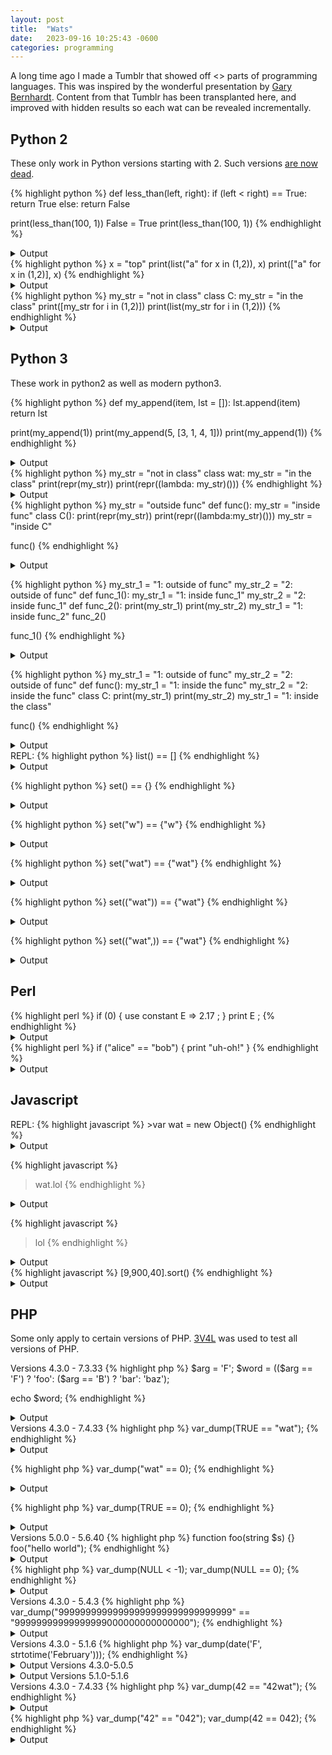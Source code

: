 ```yaml
---
layout: post
title:  "Wats"
date:   2023-09-16 10:25:43 -0600
categories: programming
---
```


A long time ago I made a Tumblr that showed off <> parts of programming
 languages.
This was inspired by the wonderful presentation by
  [Gary Bernhardt](https://www.destroyallsoftware.com/talks/wat).
Content from that Tumblr has been transplanted here, and improved with hidden
  results so each wat can be revealed incrementally.


## Python 2

These only work in Python versions starting with 2.
Such versions [are now dead](https://www.python.org/doc/sunset-python-2/).

<div class="card">
{% highlight python %}
def less_than(left, right):
    if (left < right) == True:
        return True
    else:
        return False

print(less_than(100, 1))
False = True
print(less_than(100, 1))
{% endhighlight %}
<details>
  <summary>Output</summary>
{% highlight python %}
False
True
{% endhighlight %}
</details>
</div>


<div class="card">
{% highlight python %}
x = "top"
print(list("a" for x in (1,2)), x)
print(["a" for x in (1,2)], x)
{% endhighlight %}
<details>
  <summary>Output</summary>
{% highlight python %}
(['a', 'a'], 'top')
(['a', 'a'], 2)
{% endhighlight %}
</details>
</div>



<div class="card">
{% highlight python %}
my_str = "not in class"
class C:
    my_str = "in the class"
    print([my_str for i in (1,2)])
    print(list(my_str for i in (1,2)))
{% endhighlight %}
<details>
  <summary>Output</summary>
{% highlight python %}
['in the class', 'in the class']
['not in class', 'not in class']
{% endhighlight %}
</details>
</div>


## Python 3

These work in python2 as well as modern python3.

<div class="card">
{% highlight python %}
def my_append(item, lst = []):
    lst.append(item)
    return lst

print(my_append(1))
print(my_append(5, [3, 1, 4, 1]))
print(my_append(1))
{% endhighlight %}
<details>
  <summary>Output</summary>
{% highlight python %}
[1]
[3, 1, 4, 1, 5]
[1, 1]
{% endhighlight %}
</details>
</div>




<div class="card">
{% highlight python %}
my_str = "not in class"
class wat:
    my_str = "in the class"
    print(repr(my_str))
    print(repr((lambda: my_str)()))
{% endhighlight %}
<details>
  <summary>Output</summary>
{% highlight python %}
'in the class'
'not in class'
{% endhighlight %}
</details>
</div>

<div class="card">
{% highlight python %}
my_str = "outside func"
def func():
     my_str = "inside func"
     class C():
         print(repr(my_str))
         print(repr((lambda:my_str)()))
         my_str = "inside C"

func()
{% endhighlight %}
<details>
  <summary>Output</summary>
{% highlight python %}
'outside func'
'inside func'
{% endhighlight %}
</details>

{% highlight python %}
my_str_1 = "1: outside of func"
my_str_2 = "2: outside of func"
def func_1():
    my_str_1 = "1: inside func_1"
    my_str_2 = "2: inside func_1"
    def func_2():
        print(my_str_1)
        print(my_str_2)
        my_str_1 = "1: inside func_2"
    func_2()

func_1()
{% endhighlight %}
<details>
  <summary>Output</summary>
{% highlight python %}
Traceback (most recent call last):
  File “<stdin>”, line 1, in <module>
  File “<stdin>”, line 8, in func_1
  File “<stdin>”, line 5, in func_2
UnboundLocalError: local variable ‘my_str_1’ referenced before assignment
{% endhighlight %}
</details>

{% highlight python %}
my_str_1 = "1: outside of func"
my_str_2 = "2: outside of func"
def func():
    my_str_1 = "1: inside the func"
    my_str_2 = "2: inside the func"
    class C:
        print(my_str_1)
        print(my_str_2)
        my_str_1 = "1: inside the class"

func()
{% endhighlight %}
<details>
  <summary>Output</summary>
{% highlight python %}
1: outside of func
2: inside the func
{% endhighlight %}
</details>
</div>




<div class="card">
REPL:
{% highlight python %}
list() == []
{% endhighlight %}
<details>
  <summary>Output</summary>
{% highlight python %}
True
{% endhighlight %}
</details>

{% highlight python %}
set() == {}
{% endhighlight %}
<details>
  <summary>Output</summary>
{% highlight python %}
False
{% endhighlight %}
</details>

{% highlight python %}
set("w") == {"w"}
{% endhighlight %}
<details>
  <summary>Output</summary>
{% highlight python %}
True
{% endhighlight %}
</details>

{% highlight python %}
set("wat") == {"wat"}
{% endhighlight %}
<details>
  <summary>Output</summary>
{% highlight python %}
False
{% endhighlight %}
</details>

{% highlight python %}
set(("wat")) == {"wat"}
{% endhighlight %}
<details>
  <summary>Output</summary>
{% highlight python %}
False
{% endhighlight %}
</details>

{% highlight python %}
set(("wat",)) == {"wat"}
{% endhighlight %}
<details>
  <summary>Output</summary>
{% highlight python %}
True
{% endhighlight %}
</details>
</div>




## Perl

<div class="card">
{% highlight perl %}
if (0) {
 use constant E => 2.17 ;
}
print E ;
{% endhighlight %}
<details>
  <summary>Output</summary>
{% highlight perl %}
2.17
{% endhighlight %}
</details>
</div>




<div class="card">
{% highlight perl %}
if ("alice" == "bob") {
    print "uh-oh!"
}
{% endhighlight %}
<details>
  <summary>Output</summary>
{% highlight perl %}
uh-oh!
{% endhighlight %}
</details>
</div>




## Javascript

<div class="card">
REPL:
{% highlight javascript %}
>var wat = new Object()
{% endhighlight %}
<details>
  <summary>Output</summary>
{% highlight javascript %}
undefined
{% endhighlight %}
</details>

{% highlight javascript %}
>wat.lol
{% endhighlight %}
<details>
  <summary>Output</summary>
{% highlight javascript %}
undefined
{% endhighlight %}
</details>

{% highlight javascript %}
>lol
{% endhighlight %}
<details>
  <summary>Output</summary>
{% highlight javascript %}
ReferenceError: lol is not defined
{% endhighlight %}
</details>
</div>




<div class="card">
{% highlight javascript %}
[9,900,40].sort()
{% endhighlight %}
<details>
  <summary>Output</summary>
{% highlight javascript %}
[40, 9, 900]
{% endhighlight %}
</details>
</div>




## PHP

Some only apply to certain versions of PHP.
[3V4L](https://3v4l.org) was used to test all versions of PHP.

<div class="card">
Versions 4.3.0 - 7.3.33
{% highlight php %}
$arg = 'F';
$word = (($arg == 'F') ? 'foo':
         ($arg == 'B') ? 'bar':
         'baz');

echo $word;
{% endhighlight %}
<details>
  <summary>Output</summary>
{% highlight php %}
bar
{% endhighlight %}
Lack of additional parentheses is deprecated in 7.4.0 - 7.4.33 and an error in 8.0.0 and above
</details>
</div>




<div class="card">
Versions 4.3.0 - 7.4.33
{% highlight php %}
var_dump(TRUE == "wat");
{% endhighlight %}
<details>
  <summary>Output</summary>
{% highlight php %}
bool(true)
{% endhighlight %}
</details>

{% highlight php %}
var_dump("wat" == 0);
{% endhighlight %}
<details>
  <summary>Output</summary>
{% highlight php %}
bool(true)
{% endhighlight %}
note: for version 8.0.0 and above this is `bool(false)`
</details>

{% highlight php %}
var_dump(TRUE == 0);
{% endhighlight %}
<details>
  <summary>Output</summary>
{% highlight php %}
bool(false)
{% endhighlight %}
</details>
</div>




<div class="card">
Versions 5.0.0 - 5.6.40
{% highlight php %}
function foo(string $s) {}
foo("hello world");
{% endhighlight %}
<details>
  <summary>Output</summary>
{% highlight php %}
Catchable fatal error: Argument 1 passed to foo() must be an instance of string, string given, called in /in/5KV95 on line 5 and defined in /in/5KV95 on line 4

Process exited with code 255.
{% endhighlight %}
No error is raised for versions above 5.6.40
</details>
</div>




<div class="card">
{% highlight php %}
var_dump(NULL < -1);
var_dump(NULL == 0);
{% endhighlight %}
<details>
  <summary>Output</summary>
{% highlight php %}
bool(true)
bool(true)
{% endhighlight %}
</details>
</div>




<div class="card">
Versions 4.3.0 - 5.4.3
{% highlight php %}
var_dump("99999999999999999999999999999999" == "99999999999999999000000000000000");
{% endhighlight %}
<details>
  <summary>Output</summary>
{% highlight php %}
bool(true)
{% endhighlight %}
Output is `bool(false)` for versions above 5.4.3
</details>
</div>



<div class="card">
Versions 4.3.0 - 5.1.6
{% highlight php %}
var_dump(date('F', strtotime('February')));
{% endhighlight %}
<details>
  <summary>Output Versions 4.3.0-5.0.5</summary>
{% highlight php %}
string(8) "December"
{% endhighlight %}
</details>
<details>
  <summary>Output Versions 5.1.0-5.1.6</summary>
{% highlight php %}
string(7) "January"
{% endhighlight %}
Output is `string(8) "February"` for versions above 5.1.6
</details>
</div>




<div class="card">
Versions 4.3.0 - 7.4.33
{% highlight php %}
var_dump(42 == "42wat");
{% endhighlight %}
<details>
  <summary>Output</summary>
{% highlight php %}
bool(true)
{% endhighlight %}
Output is `bool(false)` for versions above 7.4.33
</details>
</div>




<div class="card">
{% highlight php %}
var_dump("42" == "042");
var_dump(42 == 042);
{% endhighlight %}
<details>
  <summary>Output</summary>
{% highlight php %}
bool(true)
bool(false)
{% endhighlight %}
</details>
</div>
